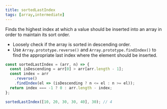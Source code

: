 ```yaml
---
title: sortedLastIndex
tags: [array,intermediate]
---
```


Finds the highest index at which a value should be inserted into an array in order to maintain its sort order.

- Loosely check if the array is sorted in descending order.
- Use `Array.prototype.reverse()` and `Array.prototype.findIndex()` to find the appropriate last index where the element should be inserted.

```js
const sortedLastIndex = (arr, n) => {
  const isDescending = arr[0] > arr[arr.length - 1];
  const index = arr
    .reverse()
    .findIndex(el => (isDescending ? n <= el : n >= el));
  return index === -1 ? 0 : arr.length - index;
};
```

```js
sortedLastIndex([10, 20, 30, 30, 40], 30); // 4
```
